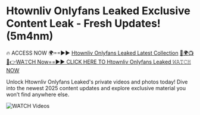 # Htownliv Onlyfans Leaked Exclusive Content Leak - Fresh Updates! (5m4nm)

🔥 ACCESS NOW 🌍==►► <a href="https://tinyurl.com/3fjeunct" rel="nofollow">Htownliv Onlyfans Leaked Latest Collection</a></h3>
[🔴🌍📺📱👉WA𝚃CH Now==►► CLICK HERE TO Htownliv Onlyfans Leaked 𝚆𝙰𝚃𝙲𝙷 NOW](https://tinyurl.com/3fjeunct)

Unlock Htownliv Onlyfans Leaked's private videos and photos today! Dive into the newest 2025 content updates and explore exclusive material you won’t find anywhere else.


<a href="https://tinyurl.com/3fjeunct" rel="nofollow" data-target="animated-image.originalLink"><img src="https://camo.githubusercontent.com/8a4f000d20f83aca3bf7ec5f350d767afa0574a8a352519fd8cfa583a6f93a33/68747470733a2f2f692e696d6775722e636f6d2f644a486b345a712e676966" alt="WATCH Videos" data-canonical-src="https://i.imgur.com/dJHk4Zq.gif" style="max-width: 100%; display: inline-block;" data-target="animated-image.originalImage"></a>
